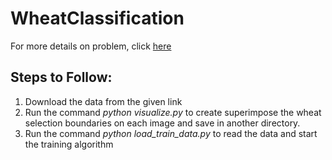 # WheatClassification
For more details on problem, click [here](https://www.kaggle.com/c/global-wheat-detection/data)

## Steps to Follow:
1. Download the data from the given link
2. Run the command *python visualize.py* to create superimpose the wheat selection boundaries on each image and save in another directory.
3. Run the command *python load_train_data.py* to read the data and start the training algorithm
